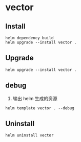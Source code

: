 # vector

## Install

```shell
helm dependency build
helm upgrade --install vector .
```

## Upgrade

```shell
helm upgrade --install vector .
```

## debug

1. 输出 helm 生成的资源

```shell
helm template vector . --debug
```

## Uninstall

```shell
helm uninstall vector
```
